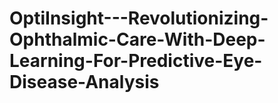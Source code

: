 # OptiInsight---Revolutionizing-Ophthalmic-Care-With-Deep-Learning-For-Predictive-Eye-Disease-Analysis